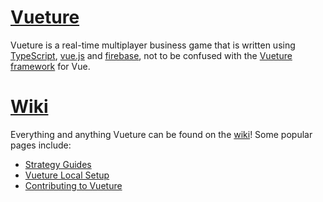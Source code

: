 # [Vueture](http://evangipson.com/vueture)
Vueture is a real-time multiplayer business game that is written using [TypeScript](https://www.typescriptlang.org/), [vue.js](https://vuejs.org/) and [firebase](https://firebase.google.com/), not to be confused with the [Vueture framework](https://github.com/vueture/vueture) for Vue.

# [Wiki](https://github.com/evangipson/vueture-game/wiki)
Everything and anything Vueture can be found on the [wiki](https://github.com/evangipson/vueture-game/wiki)! Some popular pages include:
- [Strategy Guides](https://github.com/evangipson/vueture-game/wiki/strategies)
- [Vueture Local Setup](https://github.com/evangipson/vueture-game/wiki/setup)
- [Contributing to Vueture](https://github.com/evangipson/vueture-game/wiki/contributing)
